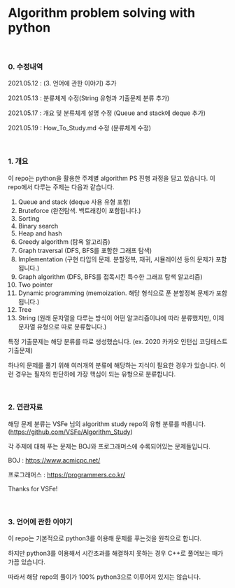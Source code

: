 # **Algorithm problem solving with python**
<br>

### **0. 수정내역**
2021.05.12 : (3. 언어에 관한 이야기) 추가

2021.05.13 : 분류체계 수정(String 유형과 기출문제 분류 추가) 

2021.05.17 : 개요 및 분류체계 설명 수정 (Queue and stack에 deque 추가)

2021.05.19 : How_To_Study.md 수정 (분류체계 수정)

<br>

### **1. 개요**
이 repo는 python을 활용한 주제별 algorithm PS 진행 과정을 담고 있습니다. 이 repo에서 다루는 주제는 다음과 같습니다.

1. Queue and stack (deque 사용 유형 포함)
2. Bruteforce (완전탐색. 백트래킹이 포함됩니다.)
3. Sorting
4. Binary search
5. Heap and hash
6. Greedy algorithm (탐욕 알고리즘)
7. Graph traversal (DFS, BFS를 포함한 그래프 탐색)
8. Implementation (구현 타입의 문제. 분할정복, 재귀, 시뮬레이션 등의 문제가 포함됩니다.)
9. Graph algorithm (DFS, BFS를 접목시킨 특수한 그래프 탐색 알고리즘)
10. Two pointer
11. Dynamic programming (memoization. 해당 형식으로 푼 분할정복 문제가 포함됩니다.)
12. Tree
13. String (원래 문자열을 다루는 방식이 어떤 알고리즘이냐에 따라 분류했지만, 이제 문자열 유형으로 따로 분류합니다.)

특정 기출문제는 해당 분류를 따로 생성했습니다. (ex. 2020 카카오 인턴십 코딩테스트 기출문제)

하나의 문제를 풀기 위해 여러개의 분류에 해당하는 지식이 필요한 경우가 있습니다. 이런 경우는 필자의 판단하에 가장 핵심이 되는 유형으로 분류합니다.

<br>

### **2. 연관자료**
해당 문제 분류는 VSFe 님의 algorithm study repo의 유형 분류를 따릅니다. (https://github.com/VSFe/Algorithm_Study)


각 주제에 대해 푸는 문제는 BOJ와 프로그래머스에 수록되어있는 문제들입니다.

BOJ : https://www.acmicpc.net/

프로그래머스 : https://programmers.co.kr/


Thanks for VSFe!

<br>

### **3. 언어에 관한 이야기**
이 repo는 기본적으로 python3를 이용해 문제를 푸는것을 원칙으로 합니다.

하지만 python3를 이용해서 시간초과를 해결하지 못하는 경우 C++로 풀어보는 때가 가끔 있습니다.

따라서 해당 repo의 풀이가 100% python3으로 이루어져 있지는 않습니다.
